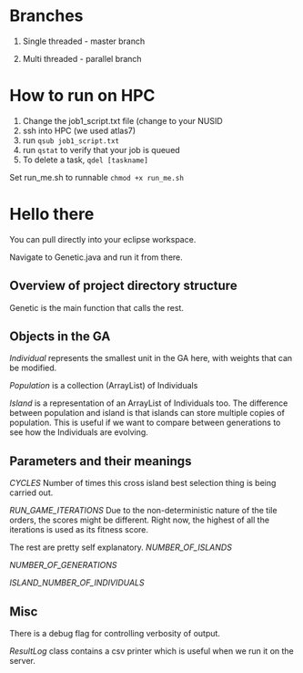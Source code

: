 # Branches

1) Single threaded - master branch 

2) Multi threaded - parallel branch

# How to run on HPC

1) Change the job1_script.txt file (change to your NUSID 
2) ssh into HPC (we used atlas7) 
3) run `qsub job1_script.txt`
4) run `qstat` to verify that your job is queued
5) To delete a task, `qdel [taskname]`

Set run_me.sh to runnable `chmod +x run_me.sh`

# Hello there

You can pull directly into your eclipse workspace.

Navigate to Genetic.java and run it from there.

## Overview of project directory structure

Genetic is the main function that calls the rest. 

## Objects in the GA

*Individual* represents the smallest unit in the GA here, with weights that can
be modified.

*Population* is a collection (ArrayList) of Individuals

*Island* is a representation of an ArrayList of Individuals too. The difference
between population and island is that islands can store multiple copies of
population. This is useful if we want to compare between generations to see how
the Individuals are evolving.

## Parameters and their meanings

*CYCLES* Number of times this cross island best selection thing is being carried
out.

*RUN_GAME_ITERATIONS* Due to the non-deterministic nature of the tile orders,
the scores might be different. Right now, the highest of all the iterations is
used as its fitness score.

The rest are pretty self explanatory.
*NUMBER_OF_ISLANDS*

*NUMBER_OF_GENERATIONS*

*ISLAND_NUMBER_OF_INDIVIDUALS*

## Misc
There is a debug flag for controlling verbosity of output.

*ResultLog* class contains a csv printer which is useful when we run it on the
server.
